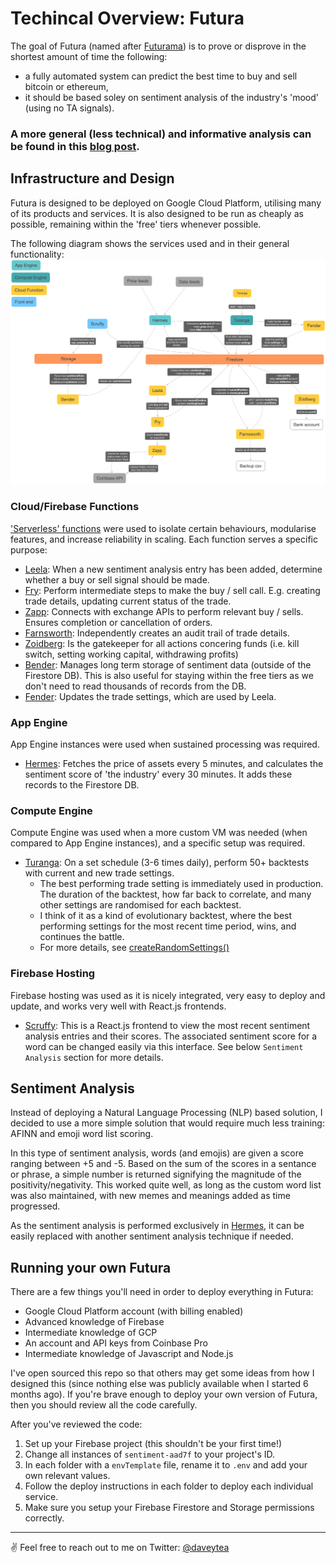 # Techincal Overview: Futura

The goal of Futura (named after [Futurama](https://www.youtube.com/watch?v=ussCHoQttyQ)) is to prove or disprove in the shortest amount of time the following:
 - a fully automated system can predict the best time to buy and sell bitcoin or ethereum,
 - it should be based soley on sentiment analysis of the industry's 'mood' (using no TA signals).

### A more general (less technical) and informative analysis can be found in this [blog post](https://medium.com/@mrdavey/an-experiment-in-sentiment-analysis-for-the-crypto-markets-e05df21beac6).

## Infrastructure and Design
Futura is designed to be deployed on Google Cloud Platform, utilising many of its products and services. It is also designed to be run as cheaply as possible, remaining within the 'free' tiers whenever possible.

The following diagram shows the services used and in their general functionality:
![Image of mindmap](/mindmap.png)

### Cloud/Firebase Functions
['Serverless' functions](/functions/) were used to isolate certain behaviours, modularise features, and increase reliability in scaling. Each function serves a specific purpose:
 - [Leela](/functions/Leela/index.js): When a new sentiment analysis entry has been added, determine whether a buy or sell signal should be made.
 - [Fry](/functions/Fry/index.js): Perform intermediate steps to make the buy / sell call. E.g. creating trade details, updating current status of the trade.
 - [Zapp]((/functions/Zapp/index.js)): Connects with exchange APIs to perform relevant buy / sells. Ensures completion or cancellation of orders.
 - [Farnsworth](/functions/Farnsworth/index.js): Independently creates an audit trail of trade details.
 - [Zoidberg](/functions/Zoidberg/index.js): Is the gatekeeper for all actions concering funds (i.e. kill switch, setting working capital, withdrawing profits)
 - [Bender]((/functions/Bender/index.js)): Manages long term storage of sentiment data (outside of the Firestore DB). This is also useful for staying within the free tiers as we don't need to read thousands of records from the DB.
 - [Fender](/functions/Fender/index.js): Updates the trade settings, which are used by Leela.

### App Engine
App Engine instances were used when sustained processing was required.
 - [Hermes](/Backend/Hermes/): Fetches the price of assets every 5 minutes, and calculates the sentiment score of 'the industry' every 30 minutes. It adds these records to the Firestore DB.

### Compute Engine
Compute Engine was used when a more custom VM was needed (when compared to App Engine instances), and a specific setup was required.
 - [Turanga](/Backend/Turanga/): On a set schedule (3-6 times daily), perform 50+ backtests with current and new trade settings. 
    - The best performing trade setting is immediately used in production. The duration of the backtest, how far back to correlate, and many other settings are randomised for each backtest. 
    - I think of it as a kind of evolutionary backtest, where the best performing settings for the most recent time period, wins, and continues the battle.
    - For more details, see [createRandomSettings()](/Backend/Turanga/controllers/randomGenerator.js)

### Firebase Hosting
Firebase hosting was used as it is nicely integrated, very easy to deploy and update, and works very well with React.js frontends.
 - [Scruffy](/Frontend/Scruffy/): This is a React.js frontend to view the most recent sentiment analysis entries and their scores. The associated sentiment score for a word can be changed easily via this interface. See below `Sentiment Analysis` section for more details.

## Sentiment Analysis
Instead of deploying a Natural Language Processing (NLP) based solution, I decided to use a more simple solution that would require much less training: AFINN and emoji word list scoring.

In this type of sentiment analysis, words (and emojis) are given a score ranging between +5 and -5. Based on the sum of the scores in a sentance or phrase, a simple number is returned signifying the magnitude of the positivity/negativity. This worked quite well, as long as the custom word list was also maintained, with new memes and meanings added as time progressed.

As the sentiment analysis is performed exclusively in [Hermes](/Backend/Hermes/controllers/sentimentController.js), it can be easily replaced with another sentiment analysis technique if needed.

## Running your own Futura
There are a few things you'll need in order to deploy everything in Futura:
 - Google Cloud Platform account (with billing enabled)
 - Advanced knowledge of Firebase
 - Intermediate knowledge of GCP
 - An account and API keys from Coinbase Pro
 - Intermediate knowledge of Javascript and Node.js

I've open sourced this repo so that others may get some ideas from how I designed this (since nothing else was publicly available when I started 6 months ago). If you're brave enough to deploy your own version of Futura, then you should review all the code carefully.

After you've reviewed the code:
1. Set up your Firebase project (this shouldn't be your first time!)
2. Change all instances of `sentiment-aad7f` to your project's ID.
3. In each folder with a `envTemplate` file, rename it to `.env` and add your own relevant values.
4. Follow the deploy instructions in each folder to deploy each individual service.
5. Make sure you setup your Firebase Firestore and Storage permissions correctly.

----

✌️ Feel free to reach out to me on Twitter: [@daveytea](https://twitter.com/daveytea)